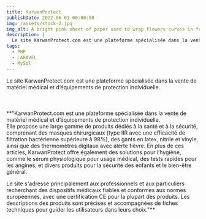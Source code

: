 ```yaml
---
title: KarwanProtect
publishDate: 2022-06-01 00:00:00
img: /assets/stock-2.jpg
img_alt: A bright pink sheet of paper used to wrap flowers curves in front of rich blue background
description: |
  Le site KarwanProtect.com est une plateforme spécialisée dans la vente de matériel médical et d’équipements de protection individuelle.
tags:
  - PHP
  - LARAVEL
  - MySql
---
```


Le site KarwanProtect.com est une plateforme spécialisée dans la vente de matériel médical et d’équipements de protection individuelle. <br><br><br><br>
**"KarwanProtect.com est une plateforme spécialisée dans la vente de matériel médical et d’équipements de protection individuelle. <br>Elle propose une large gamme de produits dédiés à la santé et à la sécurité, comprenant des masques chirurgicaux (type IIR avec une efficacité de filtration bactérienne supérieure à 98%), des gants en latex, nitrile et vinyle, ainsi que des thermomètres digitaux avec alerte fièvre. En plus de ces articles, KarwanProtect offre également des solutions pour l’hygiène, comme le sérum physiologique pour usage médical, des tests rapides pour les angines, et divers produits pour la sécurité des enfants et le bien-être général.

Le site s'adresse principalement aux professionnels et aux particuliers recherchant des dispositifs médicaux fiables et conformes aux normes européennes, avec une certification CE pour la plupart des produits. Les descriptions des produits sont précises et accompagnées de fiches techniques pour guider les utilisateurs dans leurs choix."**
